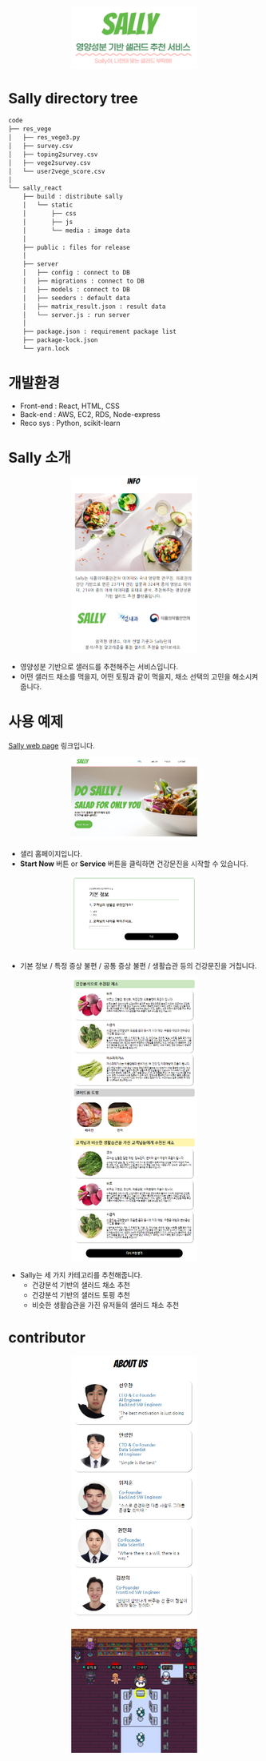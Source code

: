 <p align="center">
	<img src="./readme_img/sally.PNG" width="50%" height="50%"/>
</p>

# Sally directory tree

```bash
code
├── res_vege
│   ├── res_vege3.py
│   ├── survey.csv
│   ├── toping2survey.csv
│   ├── vege2survey.csv
│   └── user2vege_score.csv
│   
└── sally_react
    ├── build : distribute sally
    │   └── static
    │       ├── css
    │       ├── js
    │       └── media : image data
    │
    ├── public : files for release
    │
    ├── server
    │   ├── config : connect to DB
    │   ├── migrations : connect to DB
    │   ├── models : connect to DB
    │   ├── seeders : default data
    │   ├── matrix_result.json : result data
    │   └── server.js : run server
    │
    ├── package.json : requirement package list
    ├── package-lock.json
    └── yarn.lock
```



# 개발환경

- Front-end : React, HTML, CSS
- Back-end : AWS, EC2, RDS, Node-express
- Reco sys : Python, scikit-learn



# Sally 소개

<p align="center">
	<img src=".\readme_img\sally_info.PNG" width="50%" height="50%"/>
</p>

- 영양성분 기반으로 샐러드를 추천해주는 서비스입니다.
- 어떤 샐러드 채소를 먹을지, 어떤 토핑과 같이 먹을지, 채소 선택의 고민을 해소시켜 줍니다.



# 사용 예제

[Sally web page](http://sallysalad.shop) 링크입니다.

<p align="center">
	<img src="./readme_img/sally_web.PNG" width="50%" height="50%"/>
</p>

- 샐리 홈페이지입니다.
- **Start Now** 버튼 or **Service** 버튼을 클릭하면 건강문진을 시작할 수 있습니다.

<p align="center">
	<img src="./readme_img/sally_survey.PNG" width="50%" height="50%"/>
</p>

- 기본 정보 / 특정 증상 불편 / 공통 증상 불편 / 생활습관 등의 건강문진을 거칩니다.

<p align="center">
	<img src="./readme_img/sally_result.PNG" width="50%" height="50%"/>
</p>

- Sally는 세 가지 카테고리를 추천해줍니다.
  - 건강분석 기반의 샐러드 채소 추천
  - 건강분석 기반의 샐러드 토핑 추천
  - 비슷한 생활습관을 가진 유저들의 샐러드 채소 추천



# contributor

<p align="center">
	<img src="./readme_img/member.PNG" width="50%" height="50%"/>
</p>

<p align="center">
	<img src="./readme_img/gather.png" width="50%" height="50%"/>
</p>
